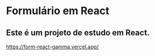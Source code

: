 # Formulário em React

## Este é um projeto de estudo em React.

https://form-react-gamma.vercel.app/




